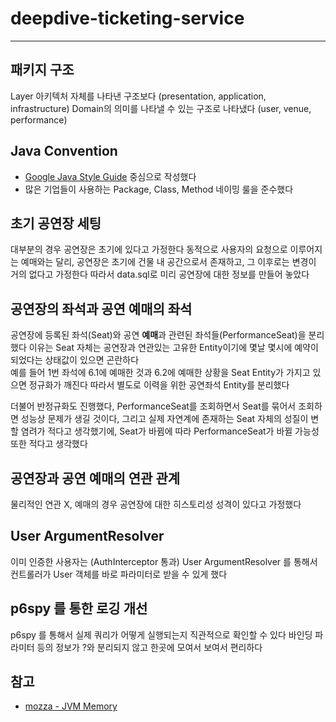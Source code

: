 # deepdive-ticketing-service

---

## 패키지 구조

Layer 아키텍처 자체를 나타낸 구조보다 (presentation, application, infrastructure)
Domain의 의미를 나타낼 수 있는 구조로 나타냈다 (user, venue, performance)

## Java Convention

- [Google Java Style Guide](https://google.github.io/styleguide/javaguide.html) 중심으로 작성했다
- 많은 기업들이 사용하는 Package, Class, Method 네이밍 룰을 준수했다

## 초기 공연장 세팅

대부분의 경우 공연장은 초기에 있다고 가정한다
동적으로 사용자의 요청으로 이루어지는 예매와는 달리, 공연장은 초기에 건물 내 공간으로서 존재하고, 그 이후로는 변경이 거의 없다고 가정한다
따라서 data.sql로 미리 공연장에 대한 정보를 만들어 놓았다

## **공연장의 좌석**과 공연 **예매의 좌석**
공연장에 등록된 좌석(Seat)와 공연 **예매**과 관련된 좌석들(PerformanceSeat)을 분리했다
이유는 Seat 자체는 공연장과 연관있는 고유한 Entity이기에 몇날 몇시에 예약이 되었다는 상태값이 있으면 곤란하다  
예를 들어 1번 좌석에 6.1에 예매한 것과 6.2에 예매한 상황을 Seat Entity가 가지고 있으면 정규화가 깨진다
따라서 별도로 이력을 위한 공연좌석 Entity를 분리했다

더불어 반정규화도 진행했다, PerformanceSeat를 조회하면서 Seat를 묶어서 조회하면 성능상 문제가 생길 것이다,
그리고 실제 자연계에 존재하는 Seat 자체의 성질이 변할 염려가 적다고 생각했기에, 
Seat가 바뀜에 따라 PerformanceSeat가 바뀔 가능성 또한 적다고 생각했다

## 공연장과 공연 예매의 연관 관계

물리적인 연관 X, 예매의 경우 공연장에 대한 히스토리성 성격이 있다고 가정했다

## User ArgumentResolver

이미 인증한 사용자는 (AuthInterceptor 통과) User ArgumentResolver 를 통해서 
컨트롤러가 User 객체를 바로 파라미터로 받을 수 있게 했다 

## p6spy 를 통한 로깅 개선

p6spy 를 통해서 실제 쿼리가 어떻게 실행되는지 직관적으로 확인할 수 있다
바인딩 파라미터 등의 정보가 ?와 분리되지 않고 한곳에 모여서 보여서 편리하다

## 참고

- [mozza - JVM Memory](https://medium.com/numble-it/jvm-%EB%A9%94%EB%AA%A8%EB%A6%AC-%EA%B4%80%EB%A6%AC-57a97c1f3a82)
